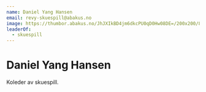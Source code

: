 ```yaml
---
name: Daniel Yang Hansen
email: revy-skuespill@abakus.no
image: https://thumbor.abakus.no/JhJXIkBD4jm6dkcPU0qD0Hw08DE=/200x200/80D843F2345942CF812_MoqS1dp.jpeg
leaderOf:
  - skuespill
---
```


# Daniel Yang Hansen

Koleder av skuespill.
